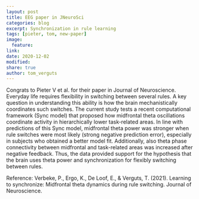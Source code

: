 ```yaml
---
layout: post
title: EEG paper in JNeuroSci
categories: blog
excerpt: Synchronization in rule learning
tags: [pieter, tom, new-paper]
image:
  feature:
link:
date: 2020-12-02
modified:
share: true
author: tom_verguts
---
```


Congrats to Pieter V et al. for their paper in Journal of Neuroscience. Everyday life requires flexibility in switching between several rules. A key question in understanding this ability is how the brain mechanistically coordinates such switches. The current study tests a recent computational framework (Sync model) that proposed how midfrontal theta oscillations coordinate activity in hierarchically lower task-related areas. In line with predictions of this Sync model, midfrontal theta power was stronger when rule switches were most likely (strong negative prediction error), especially in subjects who obtained a better model fit. Additionally, also theta phase connectivity between midfrontal and task-related areas was increased after negative feedback. Thus, the data provided support for the hypothesis that the brain uses theta power and synchronization for flexibly switching between rules.

Reference:
Verbeke, P., Ergo, K., De Loof, E., & Verguts, T. (2021). Learning to synchronize: Midfrontal theta dynamics during rule switching. Journal of Neuroscience.
